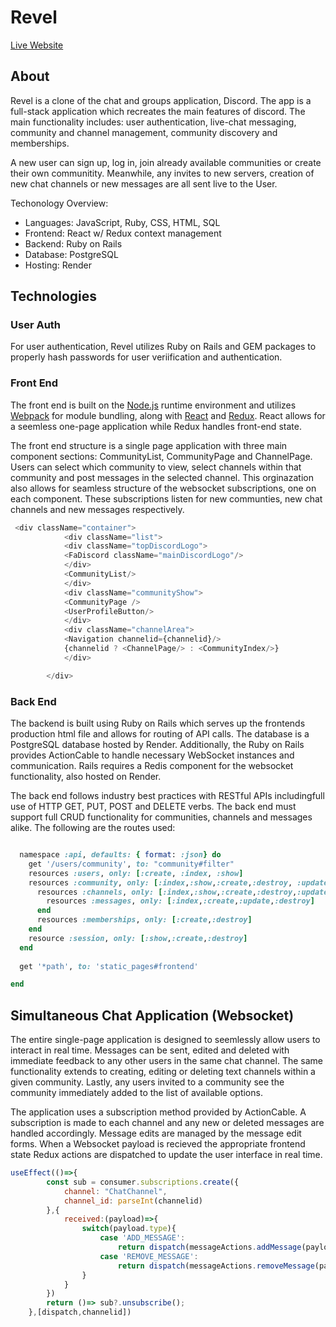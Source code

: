 # Revel

[Live Website](https://revel-yz0c.onrender.com/)

## About

Revel is a clone of the chat and groups application, Discord. The app is a full-stack application which recreates the main features of discord. The main functionality includes: user authentication, live-chat messaging, community and channel management, community discovery and memberships. 

A new user can sign up, log in, join already available communities or create their own communitity. Meanwhile, any invites to new servers, creation of new chat channels or new messages are all sent live to the User. 

Techonology Overview:

* Languages: JavaScript, Ruby, CSS, HTML, SQL
* Frontend: React w/ Redux context management 
* Backend: Ruby on Rails
* Database: PostgreSQL
* Hosting: Render

## Technologies

### User Auth

For user authentication, Revel utilizes Ruby on Rails and GEM packages to properly hash passwords for user veriification and authentication. 

### Front End

The front end is built on the [Node.js](https://nodejs.org/en/about) runtime environment and utilizes [Webpack](https://webpack.js.org/) for module bundling, along with [React](https://react.dev/) and [Redux](https://redux.js.org/). React allows for a seemless one-page application while Redux handles front-end state. 

The front end structure is a single page application with three main component sections: CommunityList, CommunityPage and ChannelPage. Users can select which community to view, select channels within that community and post messages in the selected channel. This orginazation also allows for seamless structure of the websocket subscriptions, one on each component. These subscriptions listen for new communties, new chat channels and new messages respectively. 

```javascript
 <div className="container">
            <div className="list">
            <div className="topDiscordLogo">
            <FaDiscord className="mainDiscordLogo"/>
            </div>
            <CommunityList/>
            </div>
            <div className="communityShow">
            <CommunityPage />
            <UserProfileButton/>
            </div>
            <div className="channelArea">
            <Navigation channelid={channelid}/>
            {channelid ? <ChannelPage/> : <CommunityIndex/>}
            </div>

        </div>
```

### Back End
The backend is built using Ruby on Rails which serves up the frontends production html file and allows for routing of API calls. The database is a PostgreSQL database hosted by Render. Additionally, the Ruby on Rails provides ActionCable to handle necessary WebSocket instances and communication. Rails requires a Redis component for the websocket functionality, also hosted on Render. 

The back end follows industry best practices with RESTful APIs includingfull use of HTTP GET, PUT, POST and DELETE verbs. The back end must support full CRUD functionality for communities, channels and messages alike. The following are the routes used:

```ruby

  namespace :api, defaults: { format: :json} do
    get '/users/community', to: "community#filter"
    resources :users, only: [:create, :index, :show]
    resources :community, only: [:index,:show,:create,:destroy, :update] do
      resources :channels, only: [:index,:show,:create,:destroy,:update] do
        resources :messages, only: [:index,:create,:update,:destroy]
      end
      resources :memberships, only: [:create,:destroy]
    end
    resource :session, only: [:show,:create,:destroy]
  end
  
  get '*path', to: 'static_pages#frontend'

end

```

## Simultaneous Chat Application (Websocket)
The entire single-page application is designed to seemlessly allow users to interact in real time. Messages can be sent, edited and deleted with immediate feedback to any other users in the same chat channel.
The same functionality extends to creating, editing or deleting text channels within a given community. Lastly, any users invited to a community see the community immediately added to the list of available options.

The application uses a subscription method provided by ActionCable. A subscription is made to each channel and any new or deleted messages are handled accordingly. Message edits are managed by the message edit forms.
When a Websocket payload is recieved the appropriate frontend state Redux actions are dispatched to update the user interface in  real time. 

```javascript
useEffect(()=>{
        const sub = consumer.subscriptions.create({
            channel: "ChatChannel",
            channel_id: parseInt(channelid)
        },{
            received:(payload)=>{
                switch(payload.type){
                    case 'ADD_MESSAGE':
                        return dispatch(messageActions.addMessage(payload.message))
                    case 'REMOVE_MESSAGE':
                        return dispatch(messageActions.removeMessage(payload.message.id))
                }
            }
        })
        return ()=> sub?.unsubscribe();
    },[dispatch,channelid])
```



